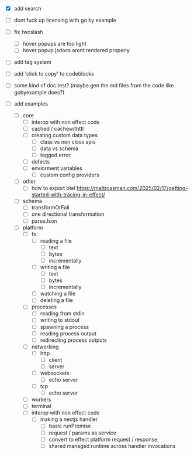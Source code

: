 - [x] add search
- [ ] dont fuck up licensing with go by example
- [ ] fix twoslash
  - [ ] hover popups are too light
  - [ ] hover popup jsdocs arent rendered properly
- [ ] add tag system
- [ ] add 'click to copy' to codeblocks
- [ ] some kind of doc test? (maybe gen the md files from the code like gobyexample does?)

- [ ] add examples
  - [ ] core
    - [ ] interop with non effect code
    - [ ] cached / cachewithttl
    - [ ] creating custom data types
      - [ ] class vs non class apis
      - [ ] data vs schema
      - [ ] tagged error
    - [ ] defects
    - [ ] enviorment variables
      - [ ] custom config providers
  - [ ] other
    - [ ] how to export otel https://mattrossman.com/2025/02/17/getting-started-with-tracing-in-effect/
  - [ ] schema
    - [ ] transformOrFail
    - [ ] one directional transformation
    - [ ] parseJson
  - [ ] platform
    - [ ] fs
      - [ ] reading a file
        - [ ] text
        - [ ] bytes
        - [ ] incrementally
      - [ ] writing a file
        - [ ] text
        - [ ] bytes
        - [ ] incrementally
      - [ ] watching a file
      - [ ] deleting a file
    - [ ] processes
      - [ ] reading from stdin
      - [ ] writing to stdout
      - [ ] spawning a process
      - [ ] reading process output
      - [ ] redirecting process outputs
    - [ ] networking
      - [ ] http
        - [ ] client
        - [ ] server
      - [ ] websockets
        - [ ] echo server
      - [ ] tcp
        - [ ] echo server
    - [ ] workers
    - [ ] terminal
    - [ ] interop with non effect code
      - [ ] making a nextjs handler
        - [ ] basic runPromise
        - [ ] request / params as service
        - [ ] convert to effect platform request / response
        - [ ] shared managed runtime across handler invocations
